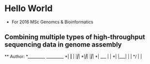 # Hello World
* For 2016 MSc Genomcs & Bioinformatics

## Combining multiple types of high-throughput sequencing data in genome assembly

** Author:
*_________  _________
*| __|__ |  |___|___|
*|___|___|  |___|___|
*|  ___  |      |
*| |___| |      |
*/      \|      |

